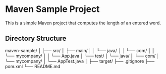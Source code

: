 # Maven Sample Project

This is a simple Maven project that computes the length of an entered word.

## Directory Structure

maven-sample/
│
├── src/
│ ├── main/
│ │ └── java/
│ │ └── com/
│ │ └── mycompany/
│ │ └── App.java
│ └── test/
│ └── java/
│ └── com/
│ └── mycompany/
│ └── AppTest.java
│
├── target/
├── .gitignore
├── pom.xml
└── README.md




